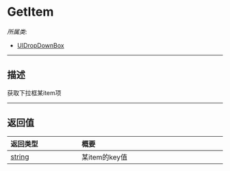 # GetItem

*所属类*:
* [UIDropDownBox](/Api/Classes/Scene/UIDropDownBox.md)
------------------------------------------------------------------------------------------
## 描述

获取下拉框某item项


------------------------------------------------------------------------------------------
## 返回值

|<div style="width:150px">返回类型</div>|<div style="width:520px">概要</div>|
|:---|:---|
|[string](/Api/DataType/String.md)|某item的key值|

